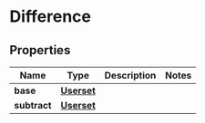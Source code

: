 

# Difference


## Properties

| Name | Type | Description | Notes |
|------------ | ------------- | ------------- | -------------|
|**base** | [**Userset**](Userset.md) |  |  |
|**subtract** | [**Userset**](Userset.md) |  |  |



